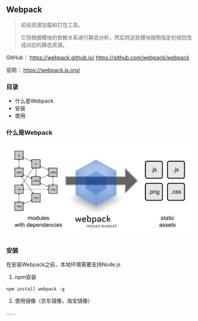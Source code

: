 ## Webpack

> 前段资源加载和打包工具。
>
> 它将根据模块的依赖关系进行静态分析，然后将这些模块按照指定的规则生成对应的静态资源。

GitHub： https://webpack.github.io/  https://github.com/webpack/webpack

官网： https://webpack.js.org/

### 目录
* 什么是Webpack
* 安装
* 使用

### 什么是Webpack

![what-is-webpack](images/what-is-webpack.png)

### 安装

在安装Webpack之前，本地环境需要支持Node.js

1. npm安装

```text
npm install webpack -g
```

2. 使用镜像（京东镜像，淘宝镜像）


......